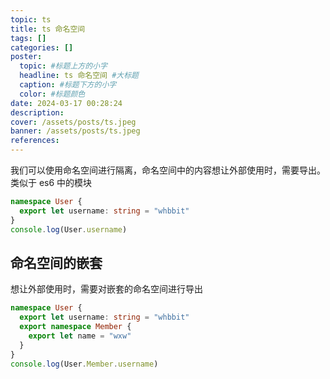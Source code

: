 ```yaml
---
topic: ts
title: ts 命名空间
tags: []
categories: []
poster:
  topic: #标题上方的小字
  headline: ts 命名空间 #大标题
  caption: #标题下方的小字
  color: #标题颜色
date: 2024-03-17 00:28:24
description:
cover: /assets/posts/ts.jpeg
banner: /assets/posts/ts.jpeg
references:
---
```


我们可以使用命名空间进行隔离，命名空间中的内容想让外部使用时，需要导出。类似于 es6 中的模块

```ts
namespace User {
  export let username: string = "whbbit"
}
console.log(User.username)
```

## 命名空间的嵌套

想让外部使用时，需要对嵌套的命名空间进行导出

```ts
namespace User {
  export let username: string = "whbbit"
  export namespace Member {
    export let name = "wxw"
  }
}
console.log(User.Member.username)
```
